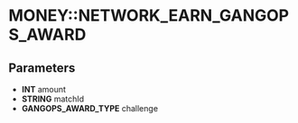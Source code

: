 # MONEY::NETWORK_EARN_GANGOPS_AWARD

## Parameters
* **INT** amount
* **STRING** matchId
* **GANGOPS_AWARD_TYPE** challenge